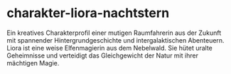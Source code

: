 # charakter-liora-nachtstern
Ein kreatives Charakterprofil einer mutigen Raumfahrerin aus der Zukunft mit spannender Hintergrundgeschichte und intergalaktischen Abenteuern.
Liora ist eine weise Elfenmagierin aus dem Nebelwald. Sie hütet uralte Geheimnisse und verteidigt das Gleichgewicht der Natur mit ihrer mächtigen Magie.
